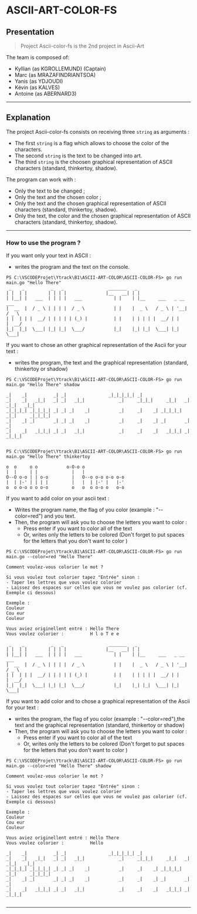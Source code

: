 # ASCII-ART-COLOR-FS


## Presentation

> Project Ascii-color-fs is the 2nd project in Ascii-Art

The team is composed of:
 - Kyllian (as KGROLLEMUND) (Captain)
 - Marc (as MRAZAFINDRIANTSOA)
 - Yanis (as YDJOUDI)
 - Kévin (as KALVES)
 - Antoine (as ABERNARD3)

<hr>

## Explanation

The project Ascii-color-fs consists on receiving three `string` as arguments :
 - The first `string` is a flag which allows to choose the color of the characters.
 - The second `string` is the text to be changed into art.
 - The third `string` is the choosen graphical representation of ASCII characters (standard, thinkertoy, shadow).

The program can work with :
 - Only the text to be changed ;
 - Only the text and the chosen color ;
 - Only the text and the chosen graphical representation of ASCII characters (standard, thinkertoy, shadow).
 - Only the text, the color and the chosen graphical representation of ASCII characters (standard, thinkertoy, shadow).

<hr>

### How to use the program ?

If you want only your text in ASCII :
 - writes the program and the text on the console. 

```console
PS C:\VSCODEProjet\Ytrack\B1\ASCII-ART-COLOR\ASCII-COLOR-FS> go run main.go "Hello There"
 _    _          _   _                 _______   _
| |  | |        | | | |               |__   __| | |
| |__| |   ___  | | | |   ___            | |    | |__     ___   _ __    ___
|  __  |  / _ \ | | | |  / _ \           | |    |  _ \   / _ \ | '__|  / _ \
| |  | | |  __/ | | | | | (_) |          | |    | | | | |  __/ | |    |  __/
|_|  |_|  \___| |_| |_|  \___/           |_|    |_| |_|  \___| |_|     \___|

```

If you want to chose an other graphical representation of the Ascii for your text :
 - writes the program, the text and the graphical representation (standard, thinkertoy or shadow)


```console
PS C:\VSCODEProjet\Ytrack\B1\ASCII-ART-COLOR\ASCII-COLOR-FS> go run main.go "Hello There" shadow

_|    _|          _| _|                _|_|_|_|_| _|
_|    _|   _|_|   _| _|   _|_|             _|     _|_|_|     _|_|   _|  _|_|   _|_|
_|_|_|_| _|_|_|_| _| _| _|    _|           _|     _|    _| _|_|_|_| _|_|     _|_|_|_|
_|    _| _|       _| _| _|    _|           _|     _|    _| _|       _|       _|
_|    _|   _|_|_| _| _|   _|_|             _|     _|    _|   _|_|_| _|         _|_|_|


PS C:\VSCODEProjet\Ytrack\B1\ASCII-ART-COLOR\ASCII-COLOR-FS> go run main.go "Hello There" thinkertoy
     
o  o     o o           o-O-o o
|  |     | |             |   |
O--O o-o | | o-o         |   O--o o-o o-o o-o
|  | |-' | | | |         |   |  | |-' |   |-'
o  o o-o o o o-o         o   o  o o-o o   o-o

```


If you want to add color on your ascii text :
 - Writes the program name, the flag of you color (example : "--color=red") and you text.
 - Then, the program will ask you to choose the letters you want to color :
    - Press enter if you want to color all of the text 
    - Or, writes only the letters to be colored (Don't forget to put spaces for the letters that you don't want to color )

```console 
PS C:\VSCODEProjet\Ytrack\B1\ASCII-ART-COLOR\ASCII-COLOR-FS> go run main.go --color=red "Hello There"  

Comment voulez-vous colorier le mot ?

Si vous voulez tout colorier tapez "Entrée" sinon :
- Taper les lettres que vous voulez colorier
- Laissez des espaces sur celles que vous ne voulez pas colorier (cf. Exemple ci dessous)

Exemple :
Couleur
Cou eur
Couleur

Vous aviez originellent entré : Hello There
Vous voulez colorier :          H l o T e e

 _    _          _   _                 _______   _                           
| |  | |        | | | |               |__   __| | |                          
| |__| |   ___  | | | |   ___            | |    | |__     ___   _ __    ___  
|  __  |  / _ \ | | | |  / _ \           | |    |  _ \   / _ \ | '__|  / _ \ 
| |  | | |  __/ | | | | | (_) |          | |    | | | | |  __/ | |    |  __/ 
|_|  |_|  \___| |_| |_|  \___/           |_|    |_| |_|  \___| |_|     \___| 

```

If you want to add color and to chose a graphical representation of the Ascii for your text :
 - writes the program, the flag of you color (example : "--color=red"),the text and the graphical representation (standard, thinkertoy or shadow)
 - Then, the program will ask you to choose the letters you want to color :
    - Press enter if you want to color all of the text 
    - Or, writes only the letters to be colored (Don't forget to put spaces for the letters that you don't want to color )

```console 
PS C:\VSCODEProjet\Ytrack\B1\ASCII-ART-COLOR\ASCII-COLOR-FS> go run main.go --color=red "Hello There" shadow 

Comment voulez-vous colorier le mot ?

Si vous voulez tout colorier tapez "Entrée" sinon :
- Taper les lettres que vous voulez colorier
- Laissez des espaces sur celles que vous ne voulez pas colorier (cf. Exemple ci dessous)

Exemple :
Couleur
Cou eur
Couleur

Vous aviez originellent entré : Hello There
Vous voulez colorier :          Hello      

_|    _|          _| _|                _|_|_|_|_| _|
_|    _|   _|_|   _| _|   _|_|             _|     _|_|_|     _|_|   _|  _|_|   _|_|
_|_|_|_| _|_|_|_| _| _| _|    _|           _|     _|    _| _|_|_|_| _|_|     _|_|_|_|
_|    _| _|       _| _| _|    _|           _|     _|    _| _|       _|       _|
_|    _|   _|_|_| _| _|   _|_|             _|     _|    _|   _|_|_| _|         _|_|_|


```

<hr>                                                               
            